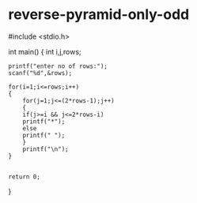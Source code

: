 # reverse-pyramid-only-odd

#include <stdio.h>

int main()
{
    int i,j,rows;
    
    printf("enter no of rows:");
    scanf("%d",&rows);
    
    for(i=1;i<=rows;i++)
    {
        for(j=1;j<=(2*rows-1);j++)
        {
        if(j>=i && j<=2*rows-i)
        printf("*");
        else
        printf(" ");
        }
        printf("\n");
    }
    

    return 0;
}
